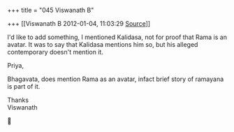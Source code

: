 +++
title = "045 Viswanath B"

+++
[[Viswanath B	2012-01-04, 11:03:29 [Source](https://groups.google.com/g/samskrita/c/LK1DSKjM9Zs)]]



I'd like to add something, I mentioned Kalidasa, not for proof that Rama is an avatar. It was to say that Kalidasa mentions him so, but his alleged contemporary doesn't mention it.  
  
Priya,  
  
Bhagavata, does mention Rama as an avatar, infact brief story of ramayana is part of it.  
  
Thanks  
Viswanath



